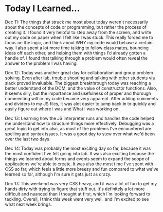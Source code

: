 # Today I Learned...

Dec 11: The things that struck me most about today weren't necessarily about the concepts of
code or programming, but rather the process of creating it. I found it very helpful to step away
from the screen, and write out my code on paper when I felt like I was stuck. This really
forced me to focus on the logic, and think about WHY my code would behave a certain way. I also
spent a lot more time talking to fellow class mates, bouncing ideas off each other, and helping them with things I'd already gotten a handle of. I found that talking through a problem would often reveal the answer to the problem I was having.

Dec 12: Today was another great day for collaboration and group problem solving. Even after lab, trouble shooting and talking with other students via slack proved invaluable. The biggest breakthrough today was reaching a better understand of the DOM, and the value of constructor functions. Also, it seems silly, but the importance and usefulness of proper and thorough commenting within my code became very apparent. After adding comments and dividers to my JS files, it was alot easier to jump back in to quickly and easily figure out where I was and What I was working on.

Dec 13: Learning how the JS interpreter runs and handles the code helped me understand how to structure things more effectively. Debugging was a great topic to get into also, as most of the problems I've encountered are spelling and syntax issues. It was a good day to stew over what we'd been over the last two days.

Dec 14: Today was probably the most exciting day so far, because it was the most confident I've felt going into lab. It was also exciting because the things we learned about forms and events seem to expand the scope of applications we're able to create. It was also the most time I've spent with CSS so far, which feels a little more breezy and fun compared to what we've learned so far, although I'm sure it gets just as crazy.

Dec 17: This weekend was very CSS heavy, and it was a lot of fun to get my hands dirty with trying to figure that stuff out. It's definitely a lot more difficult and nuanced than I thought at first, which I'm looking forward to tackling. Overall, I think this week went very well, and I'm excited to see what next week brings. 
